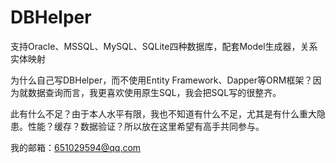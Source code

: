 # DBHelper
支持Oracle、MSSQL、MySQL、SQLite四种数据库，配套Model生成器，关系实体映射

为什么自己写DBHelper，而不使用Entity Framework、Dapper等ORM框架？因为就数据查询而言，我更喜欢使用原生SQL，我会把SQL写的很整齐。

此有什么不足？由于本人水平有限，我也不知道有什么不足，尤其是有什么重大隐患。性能？缓存？数据验证？所以放在这里希望有高手共同参与。

我的邮箱：651029594@qq.com

